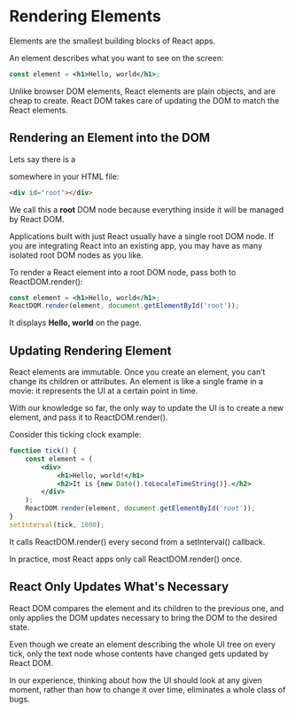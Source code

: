 # Rendering Elements




Elements are the smallest building blocks of React apps.

An element describes what you want to see on the screen:
```jsx
const element = <h1>Hello, world</h1>;
```
Unlike browser DOM elements, React elements are plain objects, and are cheap to create. React DOM takes care of updating the DOM to match the React elements.

## Rendering an Element into the DOM
Lets say there is a <div> somewhere in your HTML file:
```HTML
<div id="root"></div>
```
We call this a **root** DOM node because everything inside it will be managed by React DOM.

Applications built with just React usually have a single root DOM node. If you are integrating React into an existing app, you may have as many isolated root DOM nodes as you like.

To render a React element into a root DOM node, pass both to ReactDOM.render():

```jsx
const element = <h1>Hello, world</h1>;
ReactDOM.render(element, document.getElementById('root'));
```
It displays **Hello, world** on the page.

## Updating Rendering Element
React elements are immutable. Once you create an element, you can’t change its children or attributes. An element is like a single frame in a movie: it represents the UI at a certain point in time.

With our knowledge so far, the only way to update the UI is to create a new element, and pass it to ReactDOM.render().

Consider this ticking clock example:

```jsx
function tick() {
    const element = (
        <div>
            <h1>Hello, world!</h1>
            <h2>It is {new Date().toLocaleTimeString()}.</h2>
        </div>
    );
    ReactDOM.render(element, document.getElementById('root'));
}
setInterval(tick, 1000);
```
It calls ReactDOM.render() every second from a setInterval() callback.

In practice, most React apps only call ReactDOM.render() once.

## React Only Updates What's Necessary
React DOM compares the element and its children to the previous one, and only applies the DOM updates necessary to bring the DOM to the desired state.

Even though we create an element describing the whole UI tree on every tick, only the text node whose contents have changed gets updated by React DOM.

In our experience, thinking about how the UI should look at any given moment, rather than how to change it over time, eliminates a whole class of bugs.





